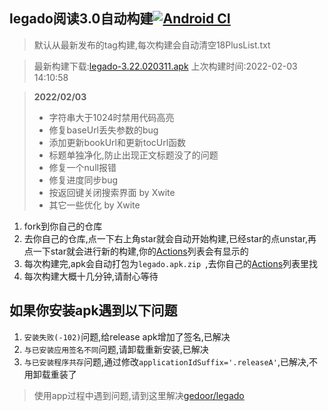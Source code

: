 ## legado阅读3.0自动构建[![Android CI](https://github.com/10bits/gedoor-Build/workflows/Android%20CI/badge.svg)](https://github.com/10bits/gedoor-Build/actions)

> 默认从最新发布的tag构建,每次构建会自动清空18PlusList.txt

> 最新构建下载:[legado-3.22.020311.apk](https://github.com/EternalTimes/gedoor-Build/releases/download/legado-3.22.020311/legado-3.22.020311.apk) 上次构建时间:2022-02-03 14:10:58
<!--start-->
> **2022/02/03**
> 
> * 字符串大于1024时禁用代码高亮
> * 修复baseUrl丢失参数的bug
> * 添加更新bookUrl和更新tocUrl函数
> * 标题单独净化,防止出现正文标题没了的问题
> * 修复一个null报错
> * 修复进度同步bug
> * 按返回键关闭搜索界面 by Xwite
> * 其它一些优化 by Xwite
<!--end-->
  
1. fork到你自己的仓库
2. 去你自己的仓库,点一下右上角star就会自动开始构建,已经star的点unstar,再点一下star就会进行新的构建,你的[Actions](https://github.com/10bits/gedoor-Build/actions)列表会有显示的
3. 每次构建完,apk会自动打包为`legado.apk.zip
`,去你自己的[Actions](https://github.com/10bits/gedoor-Build/actions)列表里找
4. 每次构建大概十几分钟,请耐心等待

## 如果你安装apk遇到以下问题

1. `安装失败(-102)`问题,给release apk增加了签名,已解决
2. `与已安装应用签名不同`问题,请卸载重新安装,已解决
3. `与已安装程序共存`问题,通过修改`applicationIdSuffix='.releaseA'`,已解决,不用卸载重装了
> 使用app过程中遇到问题,请到这里解决[gedoor/legado](https://github.com/gedoor/legado/issues)

